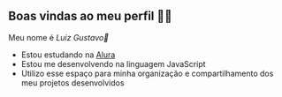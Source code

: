 ## Boas vindas ao meu perfil 💙💙

Meu nome é _Luiz Gustavo💎_

- Estou estudando na [Alura](https://www.alura.com.br)
- Estou me desenvolvendo na linguagem JavaScript
- Utilizo esse espaço para minha organização e compartilhamento dos meu projetos desenvolvidos


